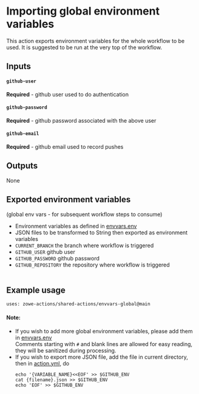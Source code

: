 # Importing global environment variables

This action exports environment variables for the whole workflow to be used. It is suggested to be run at the very top of the workflow.

## Inputs
#### `github-user`
**Required** - github user used to do authentication
#### `github-password`
**Required** - github password associated with the above user
#### `github-email`
**Required** - github email used to record pushes

## Outputs
None

## Exported environment variables 
(global env vars - for subsequent workflow steps to consume)
- Environment variables as defined in [envvars.env](./envvars.env)
- JSON files to be transformed to String then exported as environment variables 
- `CURRENT_BRANCH` the branch where workflow is triggered
- `GITHUB_USER` github user
- `GITHUB_PASSWORD` github password
- `GITHUB_REPOSITORY` the repository where workflow is triggered
<br /><br />

## Example usage
```
uses: zowe-actions/shared-actions/envvars-global@main
```
#### Note:
- If you wish to add more global environment variables, please add them in [envvars.env](./envvars.env)\
  Comments starting with `#` and blank lines are allowed for easy reading, they will be sanitized during processing.
- If you wish to export more JSON file, add the file in current directory, then in [action.yml](./action.yml), do
  ```
  echo '{VARIABLE_NAME}<<EOF' >> $GITHUB_ENV
  cat {filename}.json >> $GITHUB_ENV
  echo 'EOF' >> $GITHUB_ENV
  ```
